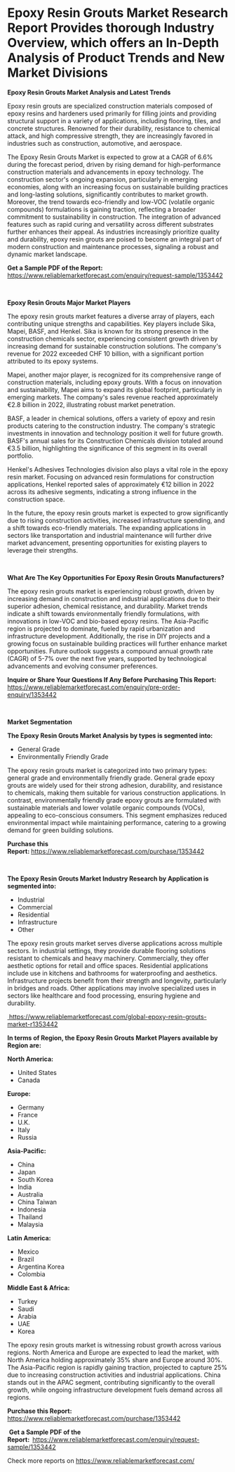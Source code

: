 <p><h1>Epoxy Resin Grouts Market Research Report Provides thorough Industry Overview, which offers an In-Depth Analysis of Product Trends and New Market Divisions</h1></p><p><strong>Epoxy Resin Grouts Market Analysis and Latest Trends</strong></p>
<p><p>Epoxy resin grouts are specialized construction materials composed of epoxy resins and hardeners used primarily for filling joints and providing structural support in a variety of applications, including flooring, tiles, and concrete structures. Renowned for their durability, resistance to chemical attack, and high compressive strength, they are increasingly favored in industries such as construction, automotive, and aerospace.</p><p>The Epoxy Resin Grouts Market is expected to grow at a CAGR of 6.6% during the forecast period, driven by rising demand for high-performance construction materials and advancements in epoxy technology. The construction sector's ongoing expansion, particularly in emerging economies, along with an increasing focus on sustainable building practices and long-lasting solutions, significantly contributes to market growth. Moreover, the trend towards eco-friendly and low-VOC (volatile organic compounds) formulations is gaining traction, reflecting a broader commitment to sustainability in construction. The integration of advanced features such as rapid curing and versatility across different substrates further enhances their appeal. As industries increasingly prioritize quality and durability, epoxy resin grouts are poised to become an integral part of modern construction and maintenance processes, signaling a robust and dynamic market landscape.</p></p>
<p><strong>Get a Sample PDF of the Report:&nbsp;</strong> <a href="https://www.reliablemarketforecast.com/enquiry/request-sample/1353442?utm_campaign=1885&utm_medium=2&utm_source=Github&utm_content=ia&utm_term=30012025&utm_id=epoxy-resin-grouts">https://www.reliablemarketforecast.com/enquiry/request-sample/1353442</a></p>
<p>&nbsp;</p>
<p><strong>Epoxy Resin Grouts Major Market Players</strong></p>
<p><p>The epoxy resin grouts market features a diverse array of players, each contributing unique strengths and capabilities. Key players include Sika, Mapei, BASF, and Henkel. Sika is known for its strong presence in the construction chemicals sector, experiencing consistent growth driven by increasing demand for sustainable construction solutions. The company's revenue for 2022 exceeded CHF 10 billion, with a significant portion attributed to its epoxy systems.</p><p>Mapei, another major player, is recognized for its comprehensive range of construction materials, including epoxy grouts. With a focus on innovation and sustainability, Mapei aims to expand its global footprint, particularly in emerging markets. The company's sales revenue reached approximately €2.8 billion in 2022, illustrating robust market penetration.</p><p>BASF, a leader in chemical solutions, offers a variety of epoxy and resin products catering to the construction industry. The company's strategic investments in innovation and technology position it well for future growth. BASF's annual sales for its Construction Chemicals division totaled around €3.5 billion, highlighting the significance of this segment in its overall portfolio.</p><p>Henkel's Adhesives Technologies division also plays a vital role in the epoxy resin market. Focusing on advanced resin formulations for construction applications, Henkel reported sales of approximately €12 billion in 2022 across its adhesive segments, indicating a strong influence in the construction space.</p><p>In the future, the epoxy resin grouts market is expected to grow significantly due to rising construction activities, increased infrastructure spending, and a shift towards eco-friendly materials. The expanding applications in sectors like transportation and industrial maintenance will further drive market advancement, presenting opportunities for existing players to leverage their strengths.</p></p>
<p>&nbsp;</p>
<p><strong>What Are The Key Opportunities For Epoxy Resin Grouts Manufacturers?</strong></p>
<p><p>The epoxy resin grouts market is experiencing robust growth, driven by increasing demand in construction and industrial applications due to their superior adhesion, chemical resistance, and durability. Market trends indicate a shift towards environmentally friendly formulations, with innovations in low-VOC and bio-based epoxy resins. The Asia-Pacific region is projected to dominate, fueled by rapid urbanization and infrastructure development. Additionally, the rise in DIY projects and a growing focus on sustainable building practices will further enhance market opportunities. Future outlook suggests a compound annual growth rate (CAGR) of 5-7% over the next five years, supported by technological advancements and evolving consumer preferences.</p></p>
<p><strong>Inquire or Share Your Questions If Any Before Purchasing This Report:</strong> <a href="https://www.reliablemarketforecast.com/enquiry/pre-order-enquiry/1353442?utm_campaign=1885&utm_medium=2&utm_source=Github&utm_content=ia&utm_term=30012025&utm_id=epoxy-resin-grouts">https://www.reliablemarketforecast.com/enquiry/pre-order-enquiry/1353442</a></p>
<p>&nbsp;</p>
<p><strong>Market Segmentation</strong></p>
<p><strong>The Epoxy Resin Grouts Market Analysis by types is segmented into:</strong></p>
<p><ul><li>General Grade</li><li>Environmentally Friendly Grade</li></ul></p>
<p><p>The epoxy resin grouts market is categorized into two primary types: general grade and environmentally friendly grade. General grade epoxy grouts are widely used for their strong adhesion, durability, and resistance to chemicals, making them suitable for various construction applications. In contrast, environmentally friendly grade epoxy grouts are formulated with sustainable materials and lower volatile organic compounds (VOCs), appealing to eco-conscious consumers. This segment emphasizes reduced environmental impact while maintaining performance, catering to a growing demand for green building solutions.</p></p>
<p><strong>Purchase this Report:&nbsp;</strong><a href="https://www.reliablemarketforecast.com/purchase/1353442?utm_campaign=1885&utm_medium=2&utm_source=Github&utm_content=ia&utm_term=30012025&utm_id=epoxy-resin-grouts">https://www.reliablemarketforecast.com/purchase/1353442</a></p>
<p>&nbsp;</p>
<p><strong>The Epoxy Resin Grouts Market Industry Research by Application is segmented into:</strong></p>
<p><ul><li>Industrial</li><li>Commercial</li><li>Residential</li><li>Infrastructure</li><li>Other</li></ul></p>
<p><p>The epoxy resin grouts market serves diverse applications across multiple sectors. In industrial settings, they provide durable flooring solutions resistant to chemicals and heavy machinery. Commercially, they offer aesthetic options for retail and office spaces. Residential applications include use in kitchens and bathrooms for waterproofing and aesthetics. Infrastructure projects benefit from their strength and longevity, particularly in bridges and roads. Other applications may involve specialized uses in sectors like healthcare and food processing, ensuring hygiene and durability.</p></p>
<p><a href="https://www.reliablemarketforecast.com/global-epoxy-resin-grouts-market-r1353442?utm_campaign=1885&utm_medium=2&utm_source=Github&utm_content=ia&utm_term=30012025&utm_id=epoxy-resin-grouts">&nbsp;https://www.reliablemarketforecast.com/global-epoxy-resin-grouts-market-r1353442</a></p>
<p><strong>In terms of Region, the Epoxy Resin Grouts Market Players available by Region are:</strong></p>
<p>
    <p> <strong> North America: </strong>
        <ul>
            <li>United States</li>
            <li>Canada</li>
        </ul>
        </p> 
    <p> <strong> Europe: </strong>
        <ul>
            <li>Germany</li>
            <li>France</li>
            <li>U.K.</li>
            <li>Italy</li>
            <li>Russia</li>
        </ul>
        </p> 
    <p> <strong> Asia-Pacific: </strong>
        <ul>
            <li>China</li>
            <li>Japan</li>
            <li>South Korea</li>
            <li>India</li>
            <li>Australia</li>
            <li>China Taiwan</li>
            <li>Indonesia</li>
            <li>Thailand</li>
            <li>Malaysia</li>
        </ul>
        </p> 
    <p> <strong> Latin America: </strong>
        <ul>
            <li>Mexico</li>
            <li>Brazil</li>
            <li>Argentina Korea</li>
            <li>Colombia</li>
        </ul>
        </p> 
    <p> <strong> Middle East & Africa: </strong>
        <ul>
            <li>Turkey</li>
            <li>Saudi</li>
            <li>Arabia</li>
            <li>UAE</li>
            <li>Korea</li>
        </ul>
    </p>
    </p>
<p><p>The epoxy resin grouts market is witnessing robust growth across various regions. North America and Europe are expected to lead the market, with North America holding approximately 35% share and Europe around 30%. The Asia-Pacific region is rapidly gaining traction, projected to capture 25% due to increasing construction activities and industrial applications. China stands out in the APAC segment, contributing significantly to the overall growth, while ongoing infrastructure development fuels demand across all regions.</p></p>
<p><strong>Purchase this Report: </strong><a href="https://www.reliablemarketforecast.com/purchase/1353442?utm_campaign=1885&utm_medium=2&utm_source=Github&utm_content=ia&utm_term=30012025&utm_id=epoxy-resin-grouts">https://www.reliablemarketforecast.com/purchase/1353442</a></p>
<p>&nbsp;<strong>Get a Sample PDF of the Report:&nbsp;&nbsp;</strong><a href="https://www.reliablemarketforecast.com/enquiry/request-sample/1353442?utm_campaign=1885&utm_medium=2&utm_source=Github&utm_content=ia&utm_term=30012025&utm_id=epoxy-resin-grouts">https://www.reliablemarketforecast.com/enquiry/request-sample/1353442</a></p>
<p><strong></strong></p>
<p>Check more reports on <a href="https://www.reliablemarketforecast.com/?utm_campaign=1885&utm_medium=2&utm_source=Github&utm_content=ia&utm_term=30012025&utm_id=epoxy-resin-grouts">https://www.reliablemarketforecast.com/</a></p>